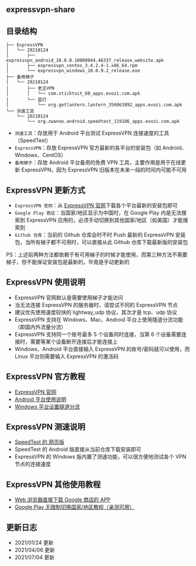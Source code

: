 ## expressvpn-share

## 目录结构

```
├── ExpressVPN
│   └── 20210124
│       ├── expressvpn_android_10.0.0.10000044.46337_release_website.apk
│       ├── expressvpn_centos_3.4.2.4-1.x86_64.rpm
│       └── expressvpn_windows_10.0.9.2_release.exe
├── 备用梯子
│   └── 20210124
│       ├── 老王VPN
│       │   └── com.sticktoit_60_apps.evozi.com.apk
│       └── 蓝灯
│           └── org.getlantern.lantern_356063892_apps.evozi.com.apk
└── 测速工具
    └── 20210124
        └── org.zwanoo.android.speedtest_119186_apps.evozi.com.apk
```

- `测速工具`：存放用于 Android 平台测试 ExpressVPN 连接速度的工具（SpeedTest）
- `ExpressVPN`：存放 ExpressVPN 官方最新的各平台的安装包（如 Android、Windows、CentOS）
- `备用梯子`：存放 Android 平台备用的免费 VPN 工具，主要作用是用于在线更新 ExpressVPN，因为 ExpressVPN 旧版本在未来一段的时间内可能不可用

## ExpressVPN 更新方式

- `ExpressVPN 官网`：从 [ExpressVPN 官网](https://www.expressvpn.com/)下载各个平台最新的安装包即可
- `Google Play 商店`：当国家/地区显示为中国时，在 Google Play 内是无法搜索到 ExpressVPN 应用的，必须手动切换到其他国家/地区（如美国）才能搜索到
- `Github 仓库`：当前的 Github 仓库会时不时 Push 最新的 ExpressVPN 安装包，当所有梯子都不可用时，可以直接从此 Github 仓库下载最新版的安装包

PS：上述前两种方法都依赖于有可用梯子的时候才能使用，而第三种方法不需要梯子，但不能保证安装包是最新的，毕竟是手动更新的

## ExpressVPN 使用说明

- ExpressVPN 官网默认是需要使用梯子才能访问
- 当无法连接 ExpressVPN 的服务器时，请尝试不同的 ExpressVPN 节点
- 建议优先使用速度较快的 lightway_udp 协议，其次才是 tcp、udp 协议
- ExpressVPN 支持在 Windows、Mac、Android 平台上使用隧道分流功能（即国内外流量分流）
- ExpressVPN 支持同一个账号最多 5 个设备同时连接，当第 6 个设备需要连接时，需要等某个设备断开连接后才能连接上
- Windows、Android 平台直接输入 ExpressVPN 的账号/密码就可以使用，而 Linux 平台则需要输入 ExpressVPN 的激活码

## ExpressVPN 官方教程

- [ExpressVPN 官网](https://www.expressvpn.com)
- [Android 平台使用说明](https://www.expressvpn.com/vpn-software/vpn-android)
- [Windows 平台设置隧道分流](https://www.expressvpn.com/support/troubleshooting/split-tunneling-desktop/#how-to-use-vpn-split-tunneling-windows)

## ExpressVPN 测速说明

- [SpeedTest 的 网页版](https://www.speedtest.net/)
- SpeedTest 的 Android 版直接从当前仓库下载安装即可
- ExpressVPN 的 Windows 版内置了测速功能，可以很方便地测试各个 VPN 节点的连接速度

## ExpressVPN 其他使用教程

- [Web 浏览器直接下载 Google 商店的 APP](https://link.zhihu.com/?target=https%3A//apps.evozi.com/apk-downloader/)
- [Google Play 无限制切换国家/地区教程（亲测可用）](https://blog.ichr.me/post/bypass-google-play-region-restrictions/)

## 更新日志

- 2021/01/24 更新
- 2021/04/06 更新
- 2021/07/04 更新
